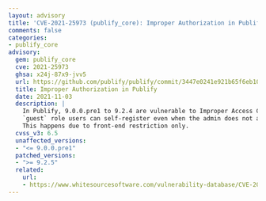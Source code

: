 ```yaml
---
layout: advisory
title: 'CVE-2021-25973 (publify_core): Improper Authorization in Publify'
comments: false
categories:
- publify_core
advisory:
  gem: publify_core
  cve: 2021-25973
  ghsa: x24j-87x9-jvv5
  url: https://github.com/publify/publify/commit/3447e0241e921b65f6eb1090453d8ea73e98387e
  title: Improper Authorization in Publify
  date: 2021-11-03
  description: |
    In Publify, 9.0.0.pre1 to 9.2.4 are vulnerable to Improper Access Control.
    `guest` role users can self-register even when the admin does not allow.
    This happens due to front-end restriction only.
  cvss_v3: 6.5
  unaffected_versions:
  - "<= 9.0.0.pre1"
  patched_versions:
  - ">= 9.2.5"
  related:
    url:
    - https://www.whitesourcesoftware.com/vulnerability-database/CVE-2021-25973
---
```


